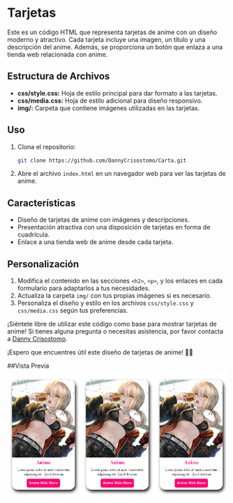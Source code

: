 # Tarjetas
Este es un código HTML que representa tarjetas de anime con un diseño moderno y atractivo. Cada tarjeta incluye una imagen, un título y una descripción del anime. Además, se proporciona un botón que enlaza a una tienda web relacionada con anime.

## Estructura de Archivos

- **css/style.css:** Hoja de estilo principal para dar formato a las tarjetas.
- **css/media.css:** Hoja de estilo adicional para diseño responsivo.
- **img/:** Carpeta que contiene imágenes utilizadas en las tarjetas.

## Uso

1. Clona el repositorio:

    ```bash
    git clone https://github.com/DannyCrisostomo/Carta.git
    ```

2. Abre el archivo `index.html` en un navegador web para ver las tarjetas de anime.

## Características

- Diseño de tarjetas de anime con imágenes y descripciones.
- Presentación atractiva con una disposición de tarjetas en forma de cuadrícula.
- Enlace a una tienda web de anime desde cada tarjeta.

## Personalización

1. Modifica el contenido en las secciones `<h2>`, `<p>`, y los enlaces en cada formulario para adaptarlos a tus necesidades.
2. Actualiza la carpeta `img/` con tus propias imágenes si es necesario.
3. Personaliza el diseño y estilo en los archivos `css/style.css` y `css/media.css` según tus preferencias.

¡Siéntete libre de utilizar este código como base para mostrar tarjetas de anime! Si tienes alguna pregunta o necesitas asistencia, por favor contacta a [Danny Crisostomo](#).

¡Espero que encuentres útil este diseño de tarjetas de anime! 🎴✨

##Vista Previa
![php](https://github.com/DannyCrisostomo/Carta/blob/main/Carta.png)
